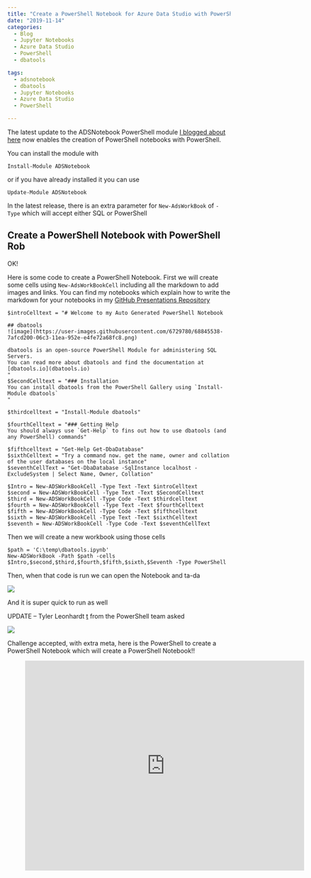 ```yaml
---
title: "Create a PowerShell Notebook for Azure Data Studio with PowerShell"
date: "2019-11-14" 
categories:
  - Blog
  - Jupyter Notebooks
  - Azure Data Studio
  - PowerShell
  - dbatools

tags:
  - adsnotebook
  - dbatools
  - Jupyter Notebooks
  - Azure Data Studio
  - PowerShell

---
```

The latest update to the ADSNotebook PowerShell module [I blogged about here](https://blog.robsewell.com/create-azure-data-studio-sql-notebooks-with-powershell/) now enables the creation of PowerShell notebooks with PowerShell.

You can install the module with

    Install-Module ADSNotebook

or if you have already installed it you can use

    Update-Module ADSNotebook

In the latest release, there is an extra parameter for `New-AdsWorkBook` of `-Type` which will accept either SQL or PowerShell

Create a PowerShell Notebook with PowerShell Rob
------------------------------------------------

OK!

Here is some code to create a PowerShell Notebook. First we will create some cells using `New-AdsWorkBookCell` including all the markdown to add images and links. You can find my notebooks which explain how to write the markdown for your notebooks in my [GitHub Presentations Repository](https://github.com/SQLDBAWithABeard/Presentations/tree/master/2019/PASS%20Summit/SQL%20Notebooks%20in%20Azure%20Data%20Studio%20for%20the%20DBA)

<PRE class=wp-block-code><CODE>$introCelltext = "# Welcome to my Auto Generated PowerShell Notebook

## dbatools
![image](https://user-images.githubusercontent.com/6729780/68845538-7afcd200-06c3-11ea-952e-e4fe72a68fc8.png)  

dbatools is an open-source PowerShell Module for administering SQL Servers.
You can read more about dbatools and find the documentation at [dbatools.io](dbatools.io)
"
$SecondCelltext = "### Installation
You can install dbatools from the PowerShell Gallery using `Install-Module dbatools`
"

$thirdcelltext = "Install-Module dbatools"

$fourthCelltext = "### Getting Help
You should always use `Get-Help` to fins out how to use dbatools (and any PowerShell) commands"

$fifthcelltext = "Get-Help Get-DbaDatabase"
$sixthCelltext = "Try a command now. get the name, owner and collation of the user databases on the local instance"
$seventhCellText = "Get-DbaDatabase -SqlInstance localhost -ExcludeSystem | Select Name, Owner, Collation"

$Intro = New-ADSWorkBookCell -Type Text -Text $introCelltext
$second = New-ADSWorkBookCell -Type Text -Text $SecondCelltext
$third = New-ADSWorkBookCell -Type Code -Text $thirdcelltext
$fourth = New-ADSWorkBookCell -Type Text -Text $fourthCelltext
$fifth = New-ADSWorkBookCell -Type Code -Text $fifthcelltext
$sixth = New-ADSWorkBookCell -Type Text -Text $sixthCelltext
$seventh = New-ADSWorkBookCell -Type Code -Text $seventhCellText</CODE></PRE>
Then we will create a new workbook using those cells

<PRE class=wp-block-code><CODE>$path = 'C:\temp\dbatools.ipynb'
New-ADSWorkBook -Path $path -cells $Intro,$second,$third,$fourth,$fifth,$sixth,$Seventh -Type PowerShell</CODE></PRE>
Then, when that code is run we can open the Notebook and ta-da

[![](https://blog.robsewell.com/assets/uploads/2019/11/image-33.png?fit=630%2C505&ssl=1)](https://blog.robsewell.com/assets/uploads/2019/11/image-33.png?ssl=1)

And it is super quick to run as well

UPDATE – Tyler Leonhardt [t](https://twitter.com/TylerLeonhardt) from the PowerShell team asked

![](https://blog.robsewell.com/assets/uploads/2019/11/image-36.png?resize=597%2C284&ssl=1)

Challenge accepted, with extra meta, here is the PowerShell to create a PowerShell Notebook which will create a PowerShell Notebook!!
<SCRIPT src="https://gist.github.com/SQLDBAWithABeard/bb0ecef8245f764151e018d09d38f9c5.js"></SCRIPT>
<FIGURE class="wp-block-video wp-block-embed is-type-video is-provider-videopress">
<DIV class=wp-block-embed__wrapper><IFRAME title=2019-11-14_15-50-46-mp4 height=474 src="https://videopress.com/embed/5zyfyR2P?preloadContent=metadata&amp;hd=0" frameBorder=0 width=630 allowfullscreen></IFRAME>
<SCRIPT src="https://v0.wordpress.com/js/next/videopress-iframe.js?m=1435166243"></SCRIPT>
</DIV></FIGURE>

